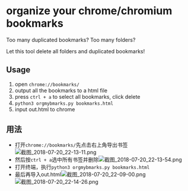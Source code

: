 # organize your chrome/chromium bookmarks 

Too many duplicated bookmarks? Too many folders?

Let this tool delete all folders and duplicated bookmarks!

## Usage

1. open ```chrome://bookmarks/```
2. output all the bookmarks to a html file
3. press ```ctrl + a``` to select all bookmarks, click delete
4. ```python3 orgmybmarks.py bookmarks.html```
5. input out.html to chrome

## 用法

* 打开```chrome://bookmarks/```先点击右上角导出书签![截图_2018-07-20_22-13-11.png][1]
* 然后按```ctrl + a```选中所有书签并删除![截图_2018-07-20_22-13-54.png][2]
* 打开终端，执行```python3 orgmybmarks.py bookmarks.html```
* 最后再导入out.html![截图_2018-07-20_22-09-00.png][3]![截图_2018-07-20_22-14-26.png][4]


[1]: https://wzhy.ink/usr/uploads/2018/07/1900264227.png
[2]: https://wzhy.ink/usr/uploads/2018/07/2264619087.png
[3]: https://wzhy.ink/usr/uploads/2018/07/3195173258.png
[4]: https://wzhy.ink/usr/uploads/2018/07/215293133.png
